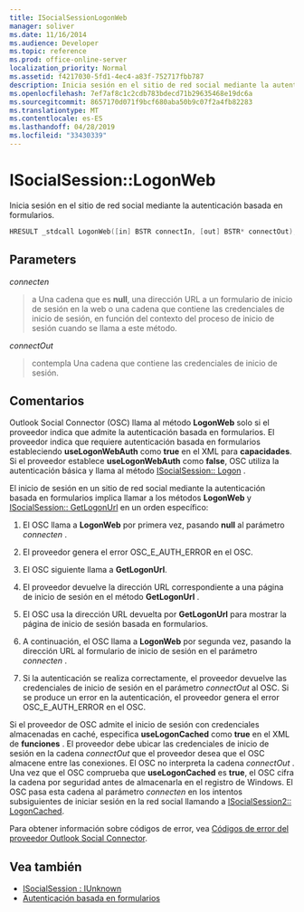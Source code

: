 ```yaml
---
title: ISocialSessionLogonWeb
manager: soliver
ms.date: 11/16/2014
ms.audience: Developer
ms.topic: reference
ms.prod: office-online-server
localization_priority: Normal
ms.assetid: f4217030-5fd1-4ec4-a83f-752717fbb787
description: Inicia sesión en el sitio de red social mediante la autenticación basada en formularios.
ms.openlocfilehash: 7ef7af8c1c2cdb783bdecd71b29635468e19dc6a
ms.sourcegitcommit: 8657170d071f9bcf680aba50b9c07f2a4fb82283
ms.translationtype: MT
ms.contentlocale: es-ES
ms.lasthandoff: 04/28/2019
ms.locfileid: "33430339"
---
```

# <a name="isocialsessionlogonweb"></a>ISocialSession::LogonWeb

Inicia sesión en el sitio de red social mediante la autenticación basada en formularios.
  
```cpp
HRESULT _stdcall LogonWeb([in] BSTR connectIn, [out] BSTR* connectOut);
```

## <a name="parameters"></a>Parameters

_connecten_
  
> a Una cadena que es **null**, una dirección URL a un formulario de inicio de sesión en la web o una cadena que contiene las credenciales de inicio de sesión, en función del contexto del proceso de inicio de sesión cuando se llama a este método.
    
_connectOut_
  
> contempla Una cadena que contiene las credenciales de inicio de sesión.
    
## <a name="remarks"></a>Comentarios

Outlook Social Connector (OSC) llama al método **LogonWeb** solo si el proveedor indica que admite la autenticación basada en formularios. El proveedor indica que requiere autenticación basada en formularios estableciendo **useLogonWebAuth** como **true** en el XML para **capacidades**. Si el proveedor establece **useLogonWebAuth** como **false**, OSC utiliza la autenticación básica y llama al método [ISocialSession:: Logon](isocialsession-logon.md) . 
  
El inicio de sesión en un sitio de red social mediante la autenticación basada en formularios implica llamar a los métodos **LogonWeb** y [ISocialSession:: GetLogonUrl](isocialsession-getlogonurl.md) en un orden específico: 
  
1. El OSC llama a **LogonWeb** por primera vez, pasando **null** al parámetro _connecten_ . 
    
2. El proveedor genera el error OSC_E_AUTH_ERROR en el OSC.
    
3. El OSC siguiente llama a **GetLogonUrl**.
    
4. El proveedor devuelve la dirección URL correspondiente a una página de inicio de sesión en el método **GetLogonUrl** . 
    
5. El OSC usa la dirección URL devuelta por **GetLogonUrl** para mostrar la página de inicio de sesión basada en formularios. 
    
6. A continuación, el OSC llama a **LogonWeb** por segunda vez, pasando la dirección URL al formulario de inicio de sesión en el parámetro _connecten_ . 
    
7. Si la autenticación se realiza correctamente, el proveedor devuelve las credenciales de inicio de sesión en el parámetro _connectOut_ al OSC. Si se produce un error en la autenticación, el proveedor genera el error OSC_E_AUTH_ERROR en el OSC. 
    
Si el proveedor de OSC admite el inicio de sesión con credenciales almacenadas en caché, especifica **useLogonCached** como **true** en el XML de **funciones** . El proveedor debe ubicar las credenciales de inicio de sesión en la cadena _connectOut_ que el proveedor desea que el OSC almacene entre las conexiones. El OSC no interpreta la cadena _connectOut_ . Una vez que el OSC comprueba que **useLogonCached** es **true**, el OSC cifra la cadena por seguridad antes de almacenarla en el registro de Windows. El OSC pasa esta cadena al parámetro _connecten_ en los intentos subsiguientes de iniciar sesión en la red social llamando a [ISocialSession2:: LogonCached](isocialsession2-logoncached.md). 
  
Para obtener información sobre códigos de error, vea [Códigos de error del proveedor Outlook Social Connector](outlook-social-connector-provider-error-codes.md).
  
## <a name="see-also"></a>Vea también

- [ISocialSession : IUnknown](isocialsessioniunknown.md)
- [Autenticación basada en formularios](forms-based-authentication.md)

